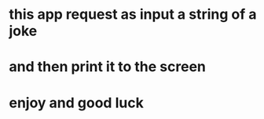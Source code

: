 # 
# this app request as input a string of a joke
# and then print it to the screen
# enjoy and good luck

 

